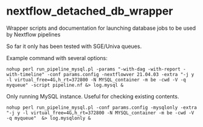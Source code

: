 # nextflow_detached_db_wrapper

Wrapper scripts and documentation for launching database jobs to be used by Nextflow pipelines

So far it only has been tested with SGE/Univa queues.

Example command with several options:

```
nohup perl run_pipeline_mysql.pl -params "-with-dag -with-report -with-timeline" -conf params.config -nextflowver 21.04.03 -extra "-j y -l virtual_free=4G,h_rt=372800 -N MYSQL_container -m be -cwd -V -q myqueue" -script pipeline.nf &> log.mysql &
```

Only running MySQL instance. Useful for checking existing contents.
```
nohup perl run_pipeline_mysql.pl -conf params.config -mysqlonly -extra "-j y -l virtual_free=4G,h_rt=372800 -N MYSQL_container -m be -cwd -V -q myqueue"  &> log.mysqlonly &
```
